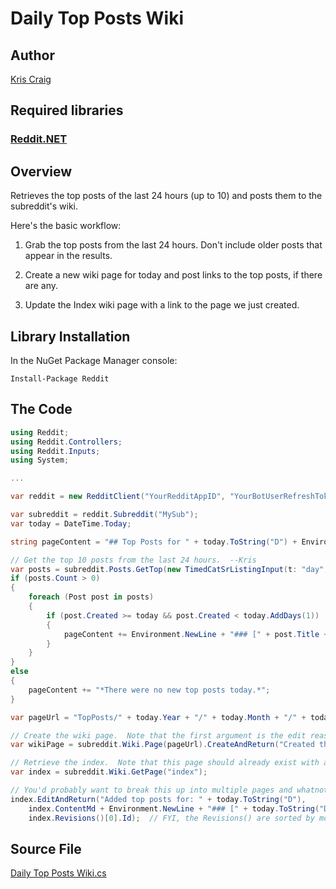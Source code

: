 # Daily Top Posts Wiki

## Author

[Kris Craig](../../../docs/contributors/Kris%20Craig.md)

## Required libraries

### [Reddit.NET](https://github.com/sirkris/Reddit.NET)

## Overview

Retrieves the top posts of the last 24 hours (up to 10) and posts them to the subreddit's wiki.

Here's the basic workflow:

1. Grab the top posts from the last 24 hours.  Don't include older posts that appear in the results.

2. Create a new wiki page for today and post links to the top posts, if there are any.

3. Update the Index wiki page with a link to the page we just created.

## Library Installation

In the NuGet Package Manager console:

    Install-Package Reddit

## The Code

```c#
using Reddit;
using Reddit.Controllers;
using Reddit.Inputs;
using System;

...

var reddit = new RedditClient("YourRedditAppID", "YourBotUserRefreshToken");

var subreddit = reddit.Subreddit("MySub");
var today = DateTime.Today;

string pageContent = "## Top Posts for " + today.ToString("D") + Environment.NewLine;

// Get the top 10 posts from the last 24 hours.  --Kris
var posts = subreddit.Posts.GetTop(new TimedCatSrListingInput(t: "day", limit: 10));
if (posts.Count > 0)
{
	foreach (Post post in posts)
	{
		if (post.Created >= today && post.Created < today.AddDays(1))
		{
			pageContent += Environment.NewLine + "### [" + post.Title + "](" + post.Permalink + ")" + Environment.NewLine;
		}
	}
}
else
{
	pageContent += "*There were no new top posts today.*";
}

var pageUrl = "TopPosts/" + today.Year + "/" + today.Month + "/" + today.Day;

// Create the wiki page.  Note that the first argument is the edit reason for the history and is required by the API.  --Kris
var wikiPage = subreddit.Wiki.Page(pageUrl).CreateAndReturn("Created the page.", pageContent);

// Retrieve the index.  Note that this page should already exist with a single revision even on a brand new subreddit.  --Kris
var index = subreddit.Wiki.GetPage("index");

// You'd probably want to break this up into multiple pages and whatnot, but you get the idea.  --Kris
index.EditAndReturn("Added top posts for: " + today.ToString("D"), 
	index.ContentMd + Environment.NewLine + "### [" + today.ToString("D") + "](" + pageUrl + ")" + Environment.NewLine, 
	index.Revisions()[0].Id);  // FYI, the Revisions() are sorted by most-recent first.  --Kris
```

## Source File

[Daily Top Posts Wiki.cs](src/Daily%20Top%20Posts%20Wiki.cs)
